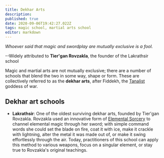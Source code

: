 ```yaml
---
title: Dekhar Arts
description: 
published: true
date: 2020-09-06T19:42:27.022Z
tags: magic school, martial arts school
editor: markdown
---
```


*Whoever said that magic and swordplay are mutually exclusive is a fool.*

--Widely attributed to **Tier'gan Rovzakla**, the founder of the Lakrathsir school

Magic and martial arts are not mutually exclusive; there are a number of schools that blend the two in some way, shape or form. These are collectively referred to as the **dekhar arts**, after Fiddekh, the [Tanalist](/Tanalism "wikilink") goddess of war.

Dekhar art schools
------------------

-   **Lakrathsir**: One of the oldest surviving dekhar arts, founded by Tier'gan Rovzakla. Rovzakla used an innovative form of [Elemental Sorcery](/Elemental_Sorcery "wikilink") to channel elemental magic through her sword; with simple command words she could set the blade on fire, coat it with ice, make it crackle with lightning, alter the metal it was made out of, or make it swing effortlessly through the air. Today, practitioners of this school can apply this method to various weapons, focus on a singular element, or stay true to Rovzakla's original teachings.
